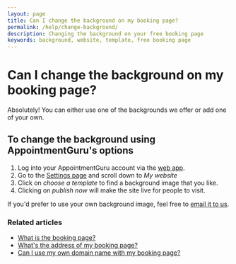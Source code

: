 ```yaml
---
layout: page
title: Can I change the background on my booking page?
permalink: /help/change-background/
description: Changing the background on your free booking page
keywords: background, website, template, free booking page
---
```


# Can I change the background on my booking page?

Absolutely! You can either use one of the backgrounds we offer or add one of your own.

## To change the background using AppointmentGuru's options

1. Log into your AppointmentGuru account via the [web app](https://app.appointmentguru.co/#/login).
2. Go to the [Settings page](http://app.appointmentguru.co/#/settings) and scroll down to *My website*
3. Click on *choose a template* to find a background image that you like.
4. Clicking on *publish now* will make the site live for people to visit.

If you'd prefer to use your own background image, feel free to [email it to us](mailto:support@appointmentguru.co).

### Related articles

* [What is the booking page?](/help/booking-page)
* [What's the address of my booking page?](/help/address-of-booking-page)
* [Can I use my own domain name with my booking page?](/help/use-domain-name)
